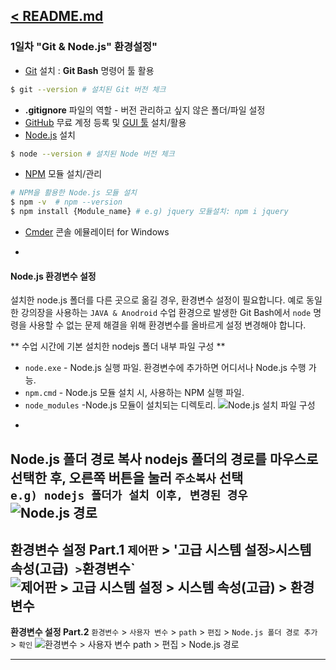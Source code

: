 [< README.md](../README.md)
-
### 1일차 "Git & Node.js" 환경설정"
* [Git](http://git-scm.com/) 설치 : **Git Bash** 명령어 툴 활용<br>
```sh
$ git --version # 설치된 Git 버전 체크
```

* **.gitignore** 파일의 역할 - 버전 관리하고 싶지 않은 폴더/파일 설정
* [GitHub](http://github.com/) 무료 계정 등록 및 [GUI 툴](http://window.github.com) 설치/활용
* [Node.js](http://nodejs.org/) 설치
```sh
$ node --version # 설치된 Node 버전 체크 
```

* [NPM](http://npmjs.org/) 모듈 설치/관리
```sh
# NPM을 활용한 Node.js 모듈 설치
$ npm -v  # npm --version
$ npm install {Module_name} # e.g) jquery 모듈설치: npm i jquery
```

* [Cmder](http://gooseverrycreative.com/cmder/) 콘솔 에뮬레이터 for Windows
-
#### Node.js 환경변수 설정
설치한 node.js 폴더를 다른 곳으로 옮길 경우, 환경변수 설정이 필요합니다.
예로 동일한 강의장을 사용하는 `JAVA & Anodroid` 수업 환경으로 발생한 Git Bash에서 `node` 명령을 사용할 수 없는 문제 해결을 위해 환경변수를 올바르게 설정 변경해야 합니다.

** 수업 시간에 기본 설치한 nodejs 폴더 내부 파일 구성 **
* `node.exe` - Node.js 실행 파일. 환경변수에 추가하면 어디서나 Node.js 수행 가능.
* `npm.cmd` - Node.js 모듈 설치 시, 사용하는 NPM 실행 파일.
* `node_modules` -Node.js 모듈이 설치되는 디렉토리.
![Node.js 설치 파일 구성](../GUIDE/node-01.jpg)
-
**Node.js 폴더 경로 복사**
nodejs 폴더의 경로를 마우스로 선택한 후, 오른쪽 버튼을 눌러 `주소복사` 선택<br>
`e.g) nodejs 폴더가 설치 이후, 변경된 경우`
![Node.js 경로](../GUIDE/node-04.jpg)
-
**환경변수 설정 Part.1**
`제어판` > '고급 시스템 설정` > `시스템 속성(고급)` >`환경변수`
![제어판 > 고급 시스템 설정 > 시스템 속성(고급) > 환경변수](../GUIDE/node-02.jpg)
-
**환경변수 설정 Part.2**
`환경변수` > `사용자 변수` > `path` > `편집` > `Node.js 폴더 경로 추가` > `확인`
![환경변수 > 사용자 변수 path > 편집 > Node.js 경로](../GUIDE/node-03.jpg)
<!-- [Node.js 사용자 환경변수 추가](http://combatguri.tistory.com/m/post/11) -->
---

















